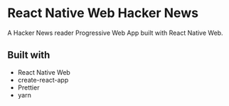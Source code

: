 # React Native Web Hacker News

A Hacker News reader Progressive Web App built with React Native Web.

## Built with

* React Native Web
* create-react-app
* Prettier
* yarn
